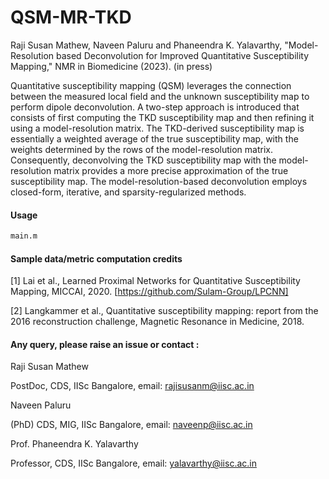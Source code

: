 # QSM-MR-TKD

Raji Susan Mathew, Naveen Paluru and Phaneendra K. Yalavarthy, "Model-Resolution based Deconvolution for Improved Quantitative Susceptibility Mapping," NMR in Biomedicine (2023). (in press)

Quantitative susceptibility mapping (QSM) leverages the connection between the measured local field and the unknown susceptibility map to perform dipole deconvolution. A two-step approach is introduced that consists of first computing the TKD susceptibility map and then refining it using a model-resolution matrix. The TKD-derived susceptibility map is essentially a weighted average of the true susceptibility map, with the weights determined by the rows of the model-resolution matrix. Consequently, deconvolving the TKD susceptibility map with the model-resolution matrix provides a more precise approximation of the true susceptibility map. The model-resolution-based deconvolution employs closed-form, iterative, and sparsity-regularized methods.

#### Usage
```md
main.m
```

#### Sample data/metric computation credits
[1] Lai et al., Learned Proximal Networks for Quantitative Susceptibility Mapping, MICCAI, 2020. [https://github.com/Sulam-Group/LPCNN]

[2] Langkammer et al., Quantitative susceptibility mapping: report from the 2016 reconstruction challenge, Magnetic Resonance in Medicine, 2018. 

#### Any query, please raise an issue or contact :

Raji Susan Mathew

PostDoc, CDS, IISc Bangalore, email: rajisusanm@iisc.ac.in

Naveen Paluru

(PhD) CDS, MIG, IISc Bangalore, email: naveenp@iisc.ac.in

Prof. Phaneendra K. Yalavarthy

Professor, CDS, IISc Bangalore, email: yalavarthy@iisc.ac.in

